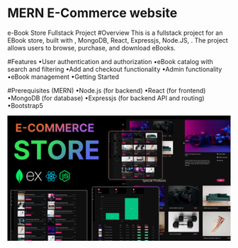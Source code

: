 ﻿# MERN E-Commerce website
 e-Book Store Fullstack Project
#Overview
This is a fullstack project for an EBook store, built with , MongoDB, React, Expressjs, Node.JS, . The project allows users to browse, purchase, and download eBooks.

#Features
•User authentication and authorization
•eBook catalog with search and filtering
•Add and checkout functionality
•Admin functionality
•eBook management
•Getting Started


#Prerequisites (MERN)
•Node.js (for backend)
•React (for frontend)
•MongoDB (for database)
•Expressjs (for backend API and routing)
•Bootstrap5

![Course Thumbnail](/thumb.png)
